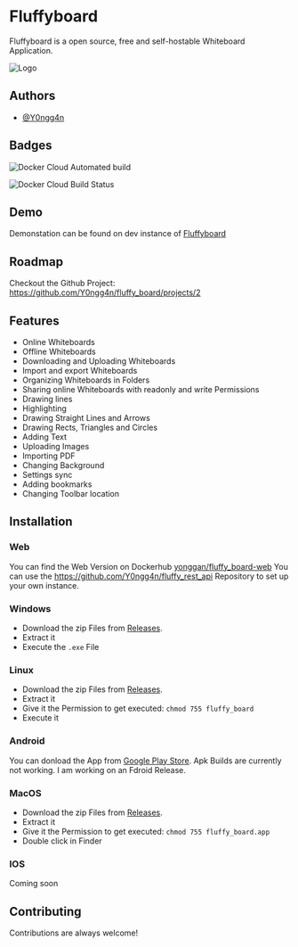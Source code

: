 
# Fluffyboard

Fluffyboard is a open source, free and self-hostable Whiteboard Application.

![Logo](https://cdn.oblivioncoding.pro/fluffy_board/AppLogo.png)
## Authors

- [@Y0ngg4n](https://www.github.com/Y0ngg4n)


  
## Badges

![Docker Cloud Automated build](https://img.shields.io/docker/cloud/automated/yonggan/fluffy_board-web?style=for-the-badge)

![Docker Cloud Build Status](https://img.shields.io/docker/cloud/build/yonggan/fluffy_board-web?style=for-the-badge)
## Demo

Demonstation can be found on dev instance of [Fluffyboard](https://fluffyboard.obco.pro)

  
## Roadmap

Checkout the Github Project: https://github.com/Y0ngg4n/fluffy_board/projects/2

  
## Features

- Online Whiteboards
- Offline Whiteboards
- Downloading and Uploading Whiteboards
- Import and export Whiteboards
- Organizing Whiteboards in Folders
- Sharing online Whiteboards with readonly and write Permissions
- Drawing lines
- Highlighting
- Drawing Straight Lines and Arrows
- Drawing Rects, Triangles and Circles
- Adding Text
- Uploading Images
- Importing PDF
- Changing Background
- Settings sync
- Adding bookmarks
- Changing Toolbar location
## Installation
### Web
You can find the Web Version on Dockerhub [yonggan/fluffy_board-web](https://hub.docker.com/repository/docker/yonggan/fluffy_board-web/)
You can use the https://github.com/Y0ngg4n/fluffy_rest_api Repository to set up your own instance.

### Windows
- Download the zip Files from [Releases](https://github.com/Y0ngg4n/fluffy_board/releases).
- Extract it
- Execute the `.exe` File

### Linux
- Download the zip Files from [Releases](https://github.com/Y0ngg4n/fluffy_board/releases).
- Extract it
- Give it the Permission to get executed: `chmod 755 fluffy_board`
- Execute it

### Android
You can donload the App from [Google Play Store](https://play.google.com/store/apps/details?id=pro.oblivioncoding.fluffy_board).
Apk Builds are currently not working.
I am working on an Fdroid Release.

### MacOS
- Download the zip Files from [Releases](https://github.com/Y0ngg4n/fluffy_board/releases).
- Extract it
- Give it the Permission to get executed: `chmod 755 fluffy_board.app`
- Double click in Finder

### IOS 
Coming soon

## Contributing

Contributions are always welcome!

  
